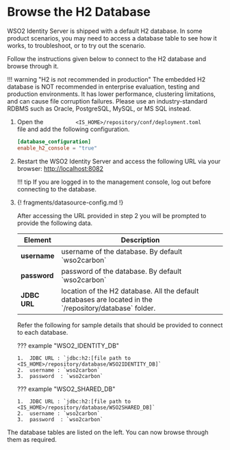 # Browse the H2 Database

WSO2 Identity Server is shipped with a default H2 database. In some
product scenarios, you may need to access a database table to see how it
works, to troubleshoot, or to try out the scenario.

Follow the instructions given below to connect to the H2 database and
browse through it.

!!! warning "H2 is not recommended in production"
    The embedded H2 database is NOT recommended in enterprise evaluation, testing and
    production environments. It has lower performance, clustering
    limitations, and can cause file corruption failures. Please use an
    industry-standard RDBMS such as Oracle, PostgreSQL, MySQL, or MS SQL
    instead.
    
1.  Open the
    `           <IS_HOME>/repository/conf/deployment.toml          `
    file and add the following configuration.

    ``` toml
    [database_configuration]
    enable_h2_console = "true"
    ```

2.  Restart the WSO2 Identity Server and access the following URL via your
    browser: [http://localhost:8082](http://localhost:8082/)

    !!! tip
        If you are logged in to the management console, log out before
        connecting to the database.
        
3.  {! fragments/datasource-config.md !}
                           
    After accessing the URL provided in step 2 you will be prompted to provide the following data. 
    
      <table>
      <thead>
      <tr class="header">
      <th>Element</th>
      <th>Description</th>
      </tr>
      </thead>
      <tbody>
      <tr class="even">
      <td><strong>username</strong></td>
      <td>username of the database. By default `wso2carbon`</td>
      </tr>
      <tr class="even">
      <td><strong>password</strong></td>
      <td>password of the database. By default `wso2carbon`</td>
      </tr>
      <tr class="even">
      <td><strong>JDBC URL</strong></td>
      <td>location of the H2 database. All the default databases are located in the `<IS_HOME>/repository/database` folder.</td>
      </tr>
      </table>  
    
    Refer the following for sample details that should be provided to connect to each database.
    
    ??? example "WSO2_IDENTITY_DB"
        
        1.  JDBC URL : `jdbc:h2:[file path to <IS_HOME>/repository/database/WSO2IDENTITY_DB]`
        2.  username : `wso2carbon`
        3.  password  : `wso2carbon`
    
    ??? example "WSO2_SHARED_DB"
    
        1.  JDBC URL : `jdbc:h2:[file path to <IS_HOME>/repository/database/WSO2SHARED_DB]`
        2.  username : `wso2carbon`
        3.  password  : `wso2carbon`


The database tables are listed on the left. You can now browse through them as required.

